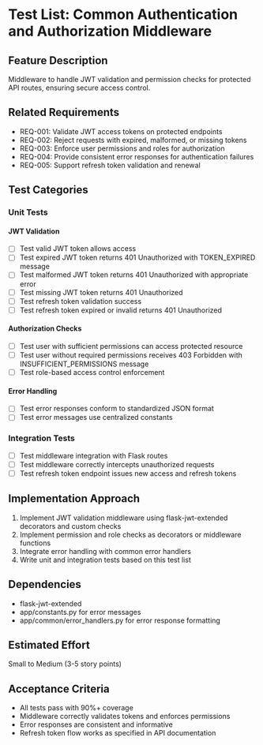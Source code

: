 # Test List: Common Authentication and Authorization Middleware

## Feature Description
Middleware to handle JWT validation and permission checks for protected API routes, ensuring secure access control.

## Related Requirements
- REQ-001: Validate JWT access tokens on protected endpoints
- REQ-002: Reject requests with expired, malformed, or missing tokens
- REQ-003: Enforce user permissions and roles for authorization
- REQ-004: Provide consistent error responses for authentication failures
- REQ-005: Support refresh token validation and renewal

## Test Categories

### Unit Tests

#### JWT Validation
- [ ] Test valid JWT token allows access
- [ ] Test expired JWT token returns 401 Unauthorized with TOKEN_EXPIRED message
- [ ] Test malformed JWT token returns 401 Unauthorized with appropriate error
- [ ] Test missing JWT token returns 401 Unauthorized
- [ ] Test refresh token validation success
- [ ] Test refresh token expired or invalid returns 401 Unauthorized

#### Authorization Checks
- [ ] Test user with sufficient permissions can access protected resource
- [ ] Test user without required permissions receives 403 Forbidden with INSUFFICIENT_PERMISSIONS message
- [ ] Test role-based access control enforcement

#### Error Handling
- [ ] Test error responses conform to standardized JSON format
- [ ] Test error messages use centralized constants

### Integration Tests

- [ ] Test middleware integration with Flask routes
- [ ] Test middleware correctly intercepts unauthorized requests
- [ ] Test refresh token endpoint issues new access and refresh tokens

## Implementation Approach
1. Implement JWT validation middleware using flask-jwt-extended decorators and custom checks
2. Implement permission and role checks as decorators or middleware functions
3. Integrate error handling with common error handlers
4. Write unit and integration tests based on this test list

## Dependencies
- flask-jwt-extended
- app/constants.py for error messages
- app/common/error_handlers.py for error response formatting

## Estimated Effort
Small to Medium (3-5 story points)

## Acceptance Criteria
- All tests pass with 90%+ coverage
- Middleware correctly validates tokens and enforces permissions
- Error responses are consistent and informative
- Refresh token flow works as specified in API documentation
